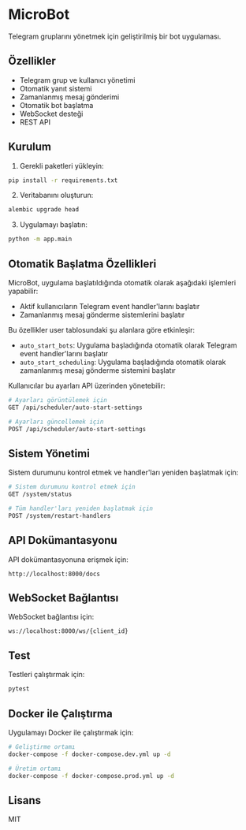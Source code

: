 # MicroBot

Telegram gruplarını yönetmek için geliştirilmiş bir bot uygulaması.

## Özellikler

- Telegram grup ve kullanıcı yönetimi
- Otomatik yanıt sistemi
- Zamanlanmış mesaj gönderimi
- Otomatik bot başlatma
- WebSocket desteği
- REST API

## Kurulum

1. Gerekli paketleri yükleyin:
```bash
pip install -r requirements.txt
```

2. Veritabanını oluşturun:
```bash
alembic upgrade head
```

3. Uygulamayı başlatın:
```bash
python -m app.main
```

## Otomatik Başlatma Özellikleri

MicroBot, uygulama başlatıldığında otomatik olarak aşağıdaki işlemleri yapabilir:

- Aktif kullanıcıların Telegram event handler'larını başlatır
- Zamanlanmış mesaj gönderme sistemlerini başlatır

Bu özellikler user tablosundaki şu alanlara göre etkinleşir:

- `auto_start_bots`: Uygulama başladığında otomatik olarak Telegram event handler'larını başlatır
- `auto_start_scheduling`: Uygulama başladığında otomatik olarak zamanlanmış mesaj gönderme sistemini başlatır

Kullanıcılar bu ayarları API üzerinden yönetebilir:

```bash
# Ayarları görüntülemek için
GET /api/scheduler/auto-start-settings

# Ayarları güncellemek için
POST /api/scheduler/auto-start-settings
```

## Sistem Yönetimi

Sistem durumunu kontrol etmek ve handler'ları yeniden başlatmak için:

```bash
# Sistem durumunu kontrol etmek için
GET /system/status

# Tüm handler'ları yeniden başlatmak için
POST /system/restart-handlers
```

## API Dokümantasyonu

API dokümantasyonuna erişmek için:
```
http://localhost:8000/docs
```

## WebSocket Bağlantısı

WebSocket bağlantısı için:
```
ws://localhost:8000/ws/{client_id}
```

## Test

Testleri çalıştırmak için:
```bash
pytest
```

## Docker ile Çalıştırma

Uygulamayı Docker ile çalıştırmak için:

```bash
# Geliştirme ortamı
docker-compose -f docker-compose.dev.yml up -d

# Üretim ortamı
docker-compose -f docker-compose.prod.yml up -d
```

## Lisans

MIT
